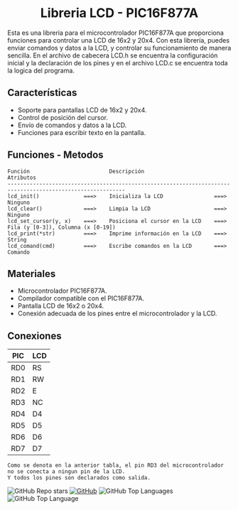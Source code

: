 <h1 align="center">Libreria LCD - PIC16F877A</h1>

Esta es una librería para el microcontrolador PIC16F877A que proporciona funciones para controlar una LCD de 16x2 y 20x4. Con esta librería, puedes enviar comandos y datos a la LCD, y controlar su funcionamiento de manera sencilla.
En el archivo de cabecera LCD.h se encuentra la configuración inicial y la declaración de los pines y en el archivo LCD.c se encuentra toda la logica del programa.

## Características

- Soporte para pantallas LCD de 16x2 y 20x4.
- Control de posición del cursor.
- Envío de comandos y datos a la LCD.
- Funciones para escribir texto en la pantalla.

## Funciones - Metodos

```
Función                         Descripción                              Atributos
-----------------------------------------------------------------------------------------------------------
lcd_init()              ===>    Inicializa la LCD                ===>    Ninguno
lcd_clear()             ===>    Limpia la LCD                    ===>    Ninguno
lcd_set_cursor(y, x)    ===>    Posiciona el cursor en la LCD    ===>    Fila (y [0-3]), Columna (x [0-19])
lcd_print(*str)         ===>    Imprime información en la LCD    ===>    String
lcd_comand(cmd)         ===>    Escribe comandos en la LCD       ===>    Comando
```

## Materiales

- Microcontrolador PIC16F877A.
- Compilador compatible con el PIC16F877A.
- Pantalla LCD de 16x2 o 20x4.
- Conexión adecuada de los pines entre el microcontrolador y la LCD.

## Conexiones

| PIC | LCD |
| --- | ----------- |
| RD0 | RS |
| RD1 | RW |
| RD2 | E |
| RD3 | NC|
| RD4 | D4 |
| RD5 | D5 |
| RD6 | D6 |
| RD7 | D7 |

```
Como se denota en la anterior tabla, el pin RD3 del microcontrolador no se conecta a ningun pin de la LCD.
Y todos los pines son declarados como salida.
```

![GitHub Repo stars](https://img.shields.io/github/stars/ycanas/LCD-PIC16F877A?color=004ef6&style=for-the-badge&labelColor=101010)
[![GitHub](https://img.shields.io/badge/GitHub-ycanas-14a1f0?style=for-the-badge&logo=github&logoColor=white&labelColor=101010&color=ccd300)](https://github.com/ycanas)
![GitHub Top Languages](https://img.shields.io/github/languages/count/ycanas/LCD-PIC16F877A?style=for-the-badge&labelColor=101010&color=e50000)
![GitHub Top Language](https://img.shields.io/github/languages/top/ycanas/LCD-PIC16F877A?color=b4008e&style=for-the-badge&labelColor=101010)

